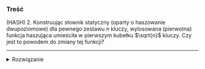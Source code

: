 ### Treść
(HASH)
2. Konstruując słownik statyczny (oparty o haszowanie dwupoziomowe) dla pewnego zestawu $n$ kluczy, wylosowana (pierwotna) funkcja haszująca umieściła w pierwszym kubełku $\sqrt{n}$ kluczy. Czy jest to powodem do zmiany tej funkcji?

------
<details><summary>Rozwiązanie</summary>
<p>

